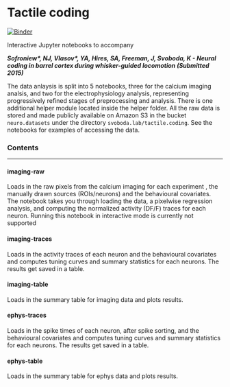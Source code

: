 # Tactile coding

[![Binder](http://mybinder.org/badge.svg)](http://mybinder.org/repo/sofroniewn/tactile-coding)

Interactive Jupyter notebooks to accompany 

***Sofroniew\*, NJ, Vlasov\*, YA, Hires, SA, Freeman, J, Svoboda, K -
Neural coding in barrel cortex during whisker-guided locomotion (Submitted 2015)***

The data anlaysis is split into 5 notebooks, three for the calcium imaging analsis, and two for the electrophysiology analysis, representing progressively refined stages of preprocessing and analysis. There is one additional helper module located inside the helper folder. All the raw data is stored and made publicly available on Amazon S3 in the bucket `neuro.datasets` under the directory `svoboda.lab/tactile.coding`. See the notebooks for examples of accessing the data.


### Contents
--------

#### imaging-raw

Loads in the raw pixels from the calcium imaging for each experiment , the manually drawn sources (ROIs/neurons) and the behavioural covariates. The notebook takes you through loading the data, a pixelwise regression analysis, and computing the normalized activity (DF/F) traces for each neuron. Running this notebook in interactive mode is currently not supported

#### imaging-traces
Loads in the activity traces of each neuron and the behavioural covariates and computes tuning curves and summary statistics for each neurons. The results get saved in a table. 

#### imaging-table
Loads in the summary table for imaging data and plots results.

#### ephys-traces
Loads in the spike times of each neuron, after spike sorting, and the behavioural covariates and computes tuning curves and summary statistics for each neurons. The results get saved in a table.

#### ephys-table
Loads in the summary table for ephys data and plots results.
